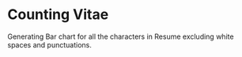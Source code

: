 # Counting Vitae

Generating Bar chart for all the characters in Resume excluding white spaces and punctuations.
